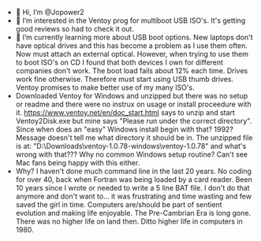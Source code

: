 - 👋 Hi, I’m @Jopower2
- 👀 I’m interested in the Ventoy prog for multiboot USB ISO's. It's getting good reviews so had to check it out.
- 🌱 I’m currently learning more about USB boot options. New laptops don't have optical drives and this has become a problem as I use them often. Now must attach an external optical. However, when trying to use them to boot ISO's on CD I found that both devices I own for different companies don't work. The boot load fails about 12% each time. Drives work fine otherwise. Therefore must start using USB thumb drives. Ventoy promises to make better use of my many ISO's.
- Downloaded Ventoy for Windows and unzipped but there was no setup or readme and there were no instrux on usage or install proceedure with it. https://www.ventoy.net/en/doc_start.html says to unzip and start Ventoy2Disk.exe but mine says "Please run under the correct directory". Since when does an "easy" Windows install begin with that? 1992? Message doesn't tell me what directory it should be in. The unzipped file is at: "D:\Downloads\ventoy-1.0.78-windows\ventoy-1.0.78" and what's wrong with that??? Why no common Windows setup routine? Can't see Mac fans being happy with this either.
- Why? I haven't done much command line in the last 20 years. No coding for over 40, back when Fortran was being loaded by a card reader. Been 10 years since I wrote or needed to write a 5 line BAT file. I don't do that anymore and don't want to... it was frustrating and time wasting and few saved the girl in time. Computers are/should be part of sentient evolution and making life enjoyable. The Pre-Cambrian Era is long gone. There was no higher life on land then. Ditto higher life in computers in 1980.
